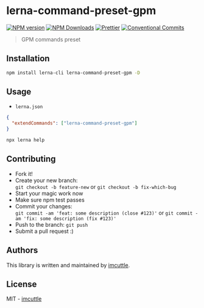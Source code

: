 # lerna-command-preset-gpm

[![NPM version](https://img.shields.io/npm/v/lerna-command-preset-gpm.svg?style=flat-square)](https://www.npmjs.com/package/lerna-command-preset-gpm)
[![NPM Downloads](https://img.shields.io/npm/dm/lerna-command-preset-gpm.svg?style=flat-square&maxAge=43200)](https://www.npmjs.com/package/lerna-command-preset-gpm)
[![Prettier](https://img.shields.io/badge/code_style-prettier-ff69b4.svg?style=flat-square)](https://prettier.io/)
[![Conventional Commits](https://img.shields.io/badge/Conventional%20Commits-1.0.0-yellow.svg?style=flat-square)](https://conventionalcommits.org)

> GPM commands preset

## Installation

```bash
npm install lerna-cli lerna-command-preset-gpm -D
```

## Usage

- `lerna.json`

```json
{
  "extendCommands": ["lerna-command-preset-gpm"]
}
```

```bash
npx lerna help
```

## Contributing

- Fork it!
- Create your new branch:  
  `git checkout -b feature-new` or `git checkout -b fix-which-bug`
- Start your magic work now
- Make sure npm test passes
- Commit your changes:  
  `git commit -am 'feat: some description (close #123)'` or `git commit -am 'fix: some description (fix #123)'`
- Push to the branch: `git push`
- Submit a pull request :)

## Authors

This library is written and maintained by [imcuttle](mailto:imcuttle@163.com).

## License

MIT - [imcuttle](mailto:imcuttle@163.com)
